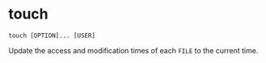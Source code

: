 # touch

```
touch [OPTION]... [USER]
```

Update the access and modification times of each `FILE` to the current time.
